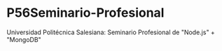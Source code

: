 # P56Seminario-Profesional
Universidad Politécnica Salesiana: Seminario Profesional de "Node.js" + "MongoDB"
